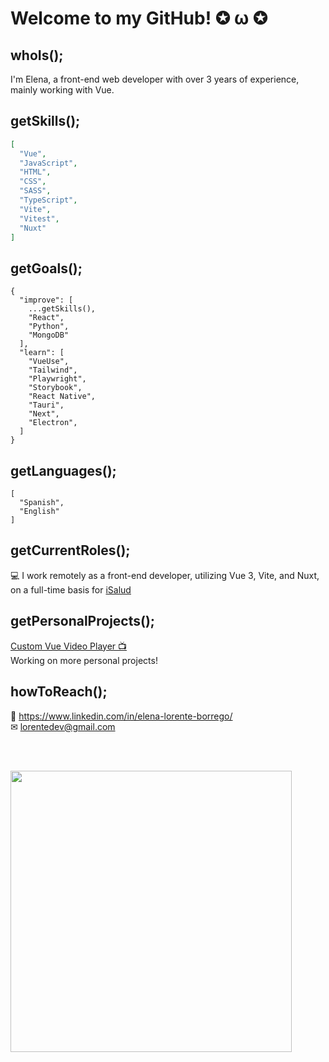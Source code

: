 # Welcome to my GitHub! ✪ ω ✪

## whoIs();

I'm Elena, a front-end web developer with over 3 years of experience, mainly working with Vue.

## getSkills();

```JSON
[
  "Vue",
  "JavaScript",
  "HTML",
  "CSS",
  "SASS",
  "TypeScript",
  "Vite",
  "Vitest",
  "Nuxt"
]
```

## getGoals();

```JS
{
  "improve": [
    ...getSkills(),
    "React",
    "Python",
    "MongoDB"
  ],
  "learn": [
    "VueUse",
    "Tailwind",
    "Playwright",
    "Storybook",
    "React Native",
    "Tauri",
    "Next",
    "Electron",
  ]
}
```

## getLanguages();

```JS
[
  "Spanish",
  "English"
]
```

## getCurrentRoles();

💻 I work remotely as a front-end developer, utilizing Vue 3, Vite, and Nuxt, on a full-time basis for [iSalud](https://www.doctori.com/)  

## getPersonalProjects();
[Custom Vue Video Player 📺](https://github.com/LorenteDev/vue-video-player)  
Working on more personal projects!

## howToReach();

🔗 https://www.linkedin.com/in/elena-lorente-borrego/  
✉ lorentedev@gmail.com  
  
<br />
<br />

[<img src="https://raw.githubusercontent.com/cat-milk/Anime-Girls-Holding-Programming-Books/master/VueJS/Renge_Miyauchi_VueJS.png" height="450" />](https://github.com/cat-milk/Anime-Girls-Holding-Programming-Books)
